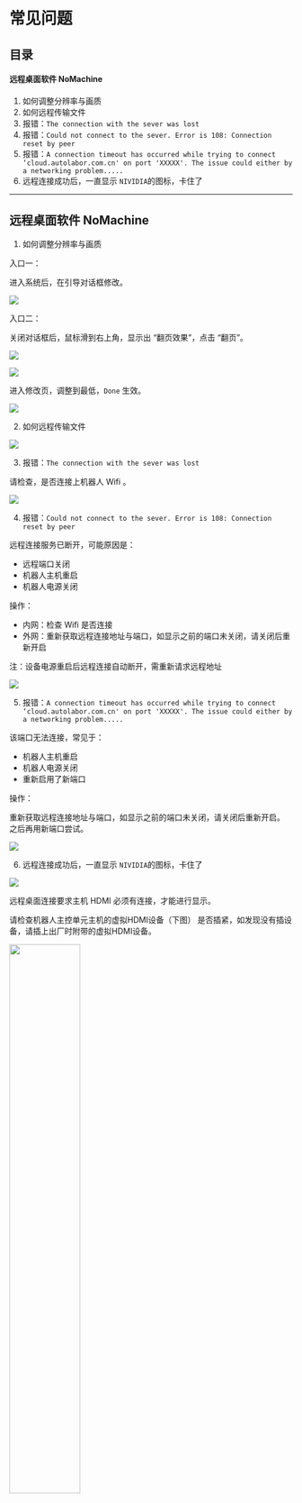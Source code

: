 # 常见问题

## 目录

#### 远程桌面软件 NoMachine

1. 如何调整分辨率与画质
2. 如何远程传输文件
3. 报错：`The connection with the sever was lost`
4. 报错：`Could not connect to the sever. Error is 108: Connection reset by peer`
5. 报错：`A connection timeout has occurred while trying to connect ‘cloud.autolabor.com.cn' on port 'XXXXX'. The issue could either by a networking problem.....`
6. 远程连接成功后，一直显示 `NIVIDIA`的图标，卡住了


***

## 远程桌面软件 NoMachine

1. 如何调整分辨率与画质

入口一：

进入系统后，在引导对话框修改。

![](imgs/network-48.png)


入口二：

关闭对话框后，鼠标滑到右上角，显示出 “翻页效果”，点击 “翻页”。

![](imgs/network-40.png)

![](imgs/network-37.png)

进入修改页，调整到最低，`Done` 生效。

![](imgs/network-39.png)

2. 如何远程传输文件

![](imgs/network-53.png)


3. 报错：`The connection with the sever was lost`

请检查，是否连接上机器人 Wifi 。

![](imgs/network-23.png)


4. 报错：`Could not connect to the sever. Error is 108: Connection reset by peer`

远程连接服务已断开，可能原因是：

* 远程端口关闭
* 机器人主机重启
* 机器人电源关闭

操作：

* 内网：检查 Wifi 是否连接
* 外网：重新获取远程连接地址与端口，如显示之前的端口未关闭，请关闭后重新开启

注：设备电源重启后远程连接自动断开，需重新请求远程地址

![](imgs/network-33.png)


5. 报错：`A connection timeout has occurred while trying to connect ‘cloud.autolabor.com.cn' on port 'XXXXX'. The issue could either by a networking problem.....`

该端口无法连接，常见于：

* 机器人主机重启
* 机器人电源关闭
* 重新启用了新端口

操作：

重新获取远程连接地址与端口，如显示之前的端口未关闭，请关闭后重新开启。
之后再用新端口尝试。


![](imgs/network-50.png)

6. 远程连接成功后，一直显示 `NIVIDIA`的图标，卡住了

![](imgs/network-51.png)

远程桌面连接要求主机 HDMI 必须有连接，才能进行显示。

请检查机器人主控单元主机的虚拟HDMI设备（下图） 是否插紧，如发现没有插设备，请插上出厂时附带的虚拟HDMI设备。

<img width="50%" src="imgs/network-52.jpg"/>